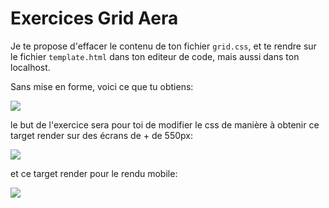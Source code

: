 <h1>Exercices Grid Aera</h1>

Je te propose d'effacer le contenu de ton fichier ```grid.css```, et te rendre sur le fichier ```template.html``` dans ton editeur de code, mais aussi dans ton localhost.

Sans mise en forme, voici ce que tu obtiens:

<img src="https://raw.githubusercontent.com/GuyVil1/Css-Grid---Bootstrap-prends-un-coup-de-vieux/master/Formation/img/grid0013.png" />

le but de l'exercice sera pour toi de modifier le css de manière à obtenir ce target render sur des écrans de + de 550px:

<img src="https://raw.githubusercontent.com/GuyVil1/Css-Grid---Bootstrap-prends-un-coup-de-vieux/master/Formation/img/grid0014.png" />

et ce target render pour le rendu mobile:

<img src="https://raw.githubusercontent.com/GuyVil1/Css-Grid---Bootstrap-prends-un-coup-de-vieux/master/Formation/img/grid0015.png" />







